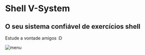 # Shell V-System
## O seu sistema confiável de exercícios shell
Estude a vontade amigos :D

![menu](https://i.pinimg.com/736x/90/e3/15/90e31506c17802fd5b521dcad00ec6aa--red-boots-red-wellies.jpg)